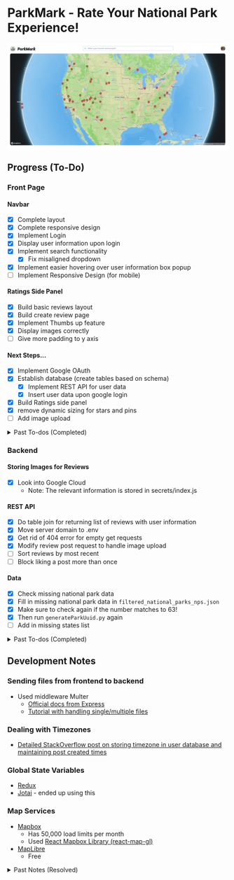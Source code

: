 # ParkMark - Rate Your National Park Experience!

![frontpage](./FrontPage.png)

## Progress (To-Do)

### Front Page

#### Navbar

-   [x] Complete layout
-   [x] Complete responsive design
-   [x] Implement Login
-   [x] Display user information upon login
-   [x] Implement search functionality
    -   [x] Fix misaligned dropdown
-   [x] Implement easier hovering over user information box popup
-   [ ] Implement Responsive Design (for mobile)

#### Ratings Side Panel

-   [x] Build basic reviews layout
-   [x] Build create review page
-   [x] Implement Thumbs up feature
-   [x] Display images correctly
-   [ ] Give more padding to y axis

#### Next Steps...

-   [x] Implement Google OAuth
-   [x] Establish database (create tables based on schema)
    -   [x] Implement REST API for user data
    -   [x] Insert user data upon google login
-   [x] Build Ratings side panel
-   [x] remove dynamic sizing for stars and pins
-   [ ] Add image upload

<details>
<summary>Past To-dos (Completed)</summary>

#### Mapbox

-   [x] Complete layout
-   [x] Get environment variable to be working
-   [x] Pin all parks
-   [x] Spend time in getting good location data
    -   Ended up using NPS API data - see filterJson.py for more info
-   [x] Move over all css data for popup
-   [x] Fix marker dynamic sizing issue
    -   Check heights of the mapbox-pin div
    -   Bruh. It just got fixed on its own. I have no idea how or why this happened
-   [x] Finish designing popup box
    -   [x] Display average ratings
    -   [x] Fix 0% bar
    -   [x] Fix padding for longer names
-   [x] Add reset button
-   [x] Fix hover popup not showing after clicking the marker and closing the popup
</details>

### Backend

#### Storing Images for Reviews

-   [x] Look into Google Cloud
    -   Note: The relevant information is stored in secrets/index.js

#### REST API

-   [x] Do table join for returning list of reviews with user information
-   [x] Move server domain to .env
-   [x] Get rid of 404 error for empty get requests
-   [x] Modify review post request to handle image upload
-   [ ] Sort reviews by most recent
-   [ ] Block liking a post more than once

#### Data

-   [x] Check missing national park data
-   [x] Fill in missing national park data in `filtered_national_parks_nps.json`
-   [x] Make sure to check again if the number matches to 63!
-   [x] Then run `generateParkUuid.py` again
-   [ ] Add in missing states list

<details>
<summary>Past To-dos (Completed)</summary>

#### UserData

-   [x] Modify get request to throw 404 error if user does not exist
    -   [x] Identify what and where the 500 (or something else) error is coming from
-   [x] Look for a way to mute 404 error or find out a better way to deal with new user
-   [x] Check & update if user data has changed on every login
</details>

## Development Notes

### Sending files from frontend to backend

-   Used middleware Multer
    -   [Official docs from Express](https://expressjs.com/en/resources/middleware/multer.html)
    -   [Tutorial with handling single/multiple files](https://blog.logrocket.com/multer-nodejs-express-upload-file/)

### Dealing with Timezones

-   [Detailed StackOverflow post on storing timezone in user database and maintaining post created times](https://stackoverflow.com/questions/44965545/best-practices-with-saving-datetime-timezone-info-in-database-when-data-is-dep)

### Global State Variables

-   [Redux](https://redux.js.org/tutorials/essentials/part-1-overview-concepts)
-   [Jotai](https://jotai.org/) - ended up using this

### Map Services

-   [Mapbox](https://docs.mapbox.com/mapbox-gl-js/guides/install/)
    -   Has 50,000 load limits per month
    -   Used [React Mapbox Library (react-map-gl)](https://visgl.github.io/react-map-gl/)
-   [MapLibre](https://maplibre.org/)
    -   Free

<details>
<summary>Past Notes (Resolved)</summary>

### Google OAuth Info

-   [Youtube Tutorial](https://www.youtube.com/watch?v=GuHN_ZqHExs)
-   [Jwt Fields Description](https://developers.google.com/assistant/identity/google-sign-in-oauth)

### Backend in TypeScript

-   [A good tutorial with extra tips/info on TS compilation to JS](https://blog.logrocket.com/how-to-set-up-node-typescript-express/#creating-minimal-server-express)

### Better Coordinates for the Park

-   API From OpenStreetMap
    -   Uses [Overpass API](https://wiki.openstreetmap.org/wiki/Overpass_API) - [Overpass turbo](https://overpass-turbo.eu/) is pretty helpful in building queries
        -   Query [boundary=national_park](https://wiki.openstreetmap.org/wiki/Tag:boundary%3Dnational_park)
        -   Update: This one didn't work since boundary returns the locations of encompassing area
    -   [Nominatim](https://nominatim.org/)'s geocoding API - search by name and get longitude & latitude
-   Ended up using data from [NPS official website](https://home1.nps.gov/maps/tools/npmap.js/examples/geojson-layer/) - API: [download data](https://www.nps.gov/lib/npmap.js/4.0.0/examples/data/national-parks.geojson)
</details>
